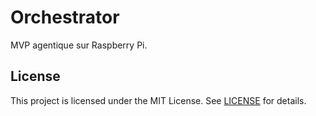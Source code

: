 # Orchestrator

MVP agentique sur Raspberry Pi.


## License

This project is licensed under the MIT License. See [LICENSE](LICENSE) for details.
